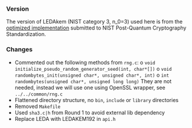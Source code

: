 ### Version

The version of LEDAkem (NIST category 3, n_0=3) used here is from the [optimized implementation](https://csrc.nist.gov/CSRC/media/Projects/Post-Quantum-Cryptography/documents/round-2/submissions/LEDAcrypt-Round2.zip) submitted to NIST Post-Quantum Cryptography Standardization.

### Changes
- Commented out the following methods from `rng.c`: 
  o `void initialize_pseudo_random_generator_seed(int, char*[])`
  o `void randombytes_init(unsigned char*, unsigned char*, int)`
  o `int randombytes(unsigned char*, unsigned long long)`
  They are not needed, instead we will use one using OpenSSL wrapper, see
  `../../common/rng.c`
- Flattened directory structure, no `bin`, `include` or `library` directories
- Removed `Makefile`
- Used `sha3.c|h` from Round 1 to avoid external lib dependency
- Replace LEDA with LEDAKEM192 in `api.h`
